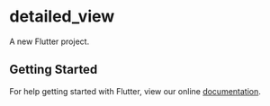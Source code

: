 # detailed_view

A new Flutter project.

## Getting Started

For help getting started with Flutter, view our online
[documentation](https://flutter.io/).
